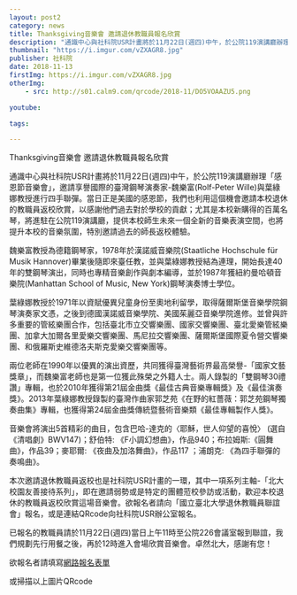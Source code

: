 ```yaml
---
layout: post2
category: news
title: Thanksgiving音樂會 邀請退休教職員報名欣賞
description: "通識中心與社科院USR計畫將於11月22日(週四)中午，於公院119演講廳辦理「感恩節音樂會」，邀請享譽國際的臺灣鋼琴演奏家-魏樂富(Rolf-Peter Wille)與葉綠娜教授進行四手聯彈"
thumbnail: "https://i.imgur.com/vZXAGR8.jpg"
publisher: 社科院
date: 2018-11-13
firstImg: https://i.imgur.com/vZXAGR8.jpg
otherImg:
    - src: http://s01.calm9.com/qrcode/2018-11/DO5VOAAZU5.png

youtube:

tags: 

---
```


Thanksgiving音樂會 邀請退休教職員報名欣賞

通識中心與社科院USR計畫將於11月22日(週四)中午，於公院119演講廳辦理「感恩節音樂會」，邀請享譽國際的臺灣鋼琴演奏家-魏樂富(Rolf-Peter Wille)與葉綠娜教授進行四手聯彈。當日正是美國的感恩節，我們也利用這個機會邀請本校退休的教職員返校欣賞，以感謝他們過去對於學校的貢獻；尤其是本校新購得的百萬名琴，將進駐在公院119演講廳，提供本校師生未來一個全新的音樂表演空間，也將提升本校的音樂氛圍，特別邀請過去的師長返校體驗。

魏樂富教授為德籍鋼琴家，1978年於漢諾威音樂院(Staatliche Hochschule für Musik Hannover)畢業後隨即來臺任教，並與葉綠娜教授結為連理，開始長達40年的雙鋼琴演出，同時也專精音樂創作與劇本編導，並於1987年獲紐約曼哈頓音樂院(Manhattan School of Music, New York)鋼琴演奏博士學位。

葉綠娜教授於1971年以資賦優異兒童身份至奧地利留學，取得薩爾斯堡音樂學院鋼琴演奏家文憑，之後到德國漢諾威音樂學院、美國茱麗亞音樂學院進修。並曾與許多重要的管絃樂團合作，包括臺北市立交響樂團、國家交響樂團、臺北愛樂管絃樂團、加拿大加爾各里愛樂交響樂團、馬尼拉交響樂團、薩爾斯堡國際夏令營交響樂團、和俄羅斯史維德洛夫斯克愛樂交響樂團等。

兩位老師在1990年以優異的演出資歷，共同獲得臺灣藝術界最高榮譽-「國家文藝獎章」，而魏樂富老師也是第一位獲此殊榮之外籍人士。兩人錄製的「雙鋼琴30禮讚」專輯，也於2010年獲得第21屆金曲獎《最佳古典音樂專輯獎》及《最佳演奏獎》。2013年葉綠娜教授錄製的臺灣作曲家郭芝苑《在野的紅薔薇：郭芝苑鋼琴獨奏曲集》專輯，也獲得第24屆金曲獎傳統暨藝術音樂類《最佳專輯製作人獎》。

音樂會將演出5首精彩的曲目，包含巴哈-達克的〈耶穌，世人仰望的喜悅〉 (選自《清唱劇》BWV147)；舒伯特: 《F小調幻想曲》，作品940；布拉姆斯:《圓舞曲》，作品39；麥耶爾: 《夜曲及加洛舞曲》，作品117 ；浦朗克: 《為四手聯彈的奏鳴曲》。

本次邀請退休教職員返校也是社科院USR計畫的一環，其中一項系列主軸-「北大校園友善接待系列」，即在邀請弱勢或是特定的團體蒞校參訪或活動，歡迎本校退休的教職員返校欣賞這場音樂會。欲報名者請向「國立臺北大學退休教職員聯誼會」報名，或是連結QRcode向社科院USR辦公室報名。

已報名的教職員請於11月22日(週四)當日上午11時至公院226會議室報到聯誼，我們規劃先行用餐之後，再於12時進入會場欣賞音樂會。卓然北大，感謝有您！

欲報名者請填寫<a href="https://docs.google.com/forms/d/e/1FAIpQLSePNsR0CflfLdJFavtmeUh8BucynhlZ9-qSmi-C7vJXxfBMtg/viewform">網路報名表單</a>

或掃描以上圖片QRcode
